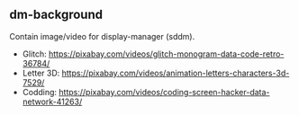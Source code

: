 dm-background
-------------

Contain image/video for display-manager (sddm).

- Glitch: https://pixabay.com/videos/glitch-monogram-data-code-retro-36784/
- Letter 3D: https://pixabay.com/videos/animation-letters-characters-3d-7529/
- Codding: https://pixabay.com/videos/coding-screen-hacker-data-network-41263/
